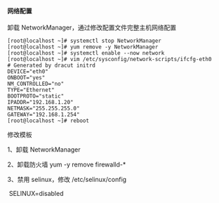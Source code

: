 #### 网络配置

卸载 NetworkManager，通过修改配置文件完整主机网络配置

```shell
[root@localhost ~]# systemctl stop NetworkManager
[root@localhost ~]# yum remove -y NetworkManager
[root@localhost ~]# systemctl enable --now network
[root@localhost ~]# vim /etc/sysconfig/network-scripts/ifcfg-eth0
# Generated by dracut initrd
DEVICE="eth0"
ONBOOT="yes"
NM_CONTROLLED="no"
TYPE="Ethernet"
BOOTPROTO="static"
IPADDR="192.168.1.20"
NETMASK="255.255.255.0"
GATEWAY="192.168.1.254"
[root@localhost ~]# reboot
```

修改模板

1、卸载 NetworkManager

2、卸载防火墙 yum -y remove firewalld-*

3、禁用 selinux，修改  /etc/selinux/config

​      SELINUX=disabled
